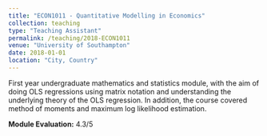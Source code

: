 ```yaml
---
title: "ECON1011 - Quantitative Modelling in Economics"
collection: teaching
type: "Teaching Assistant"
permalink: /teaching/2018-ECON1011
venue: "University of Southampton"
date: 2018-01-01
location: "City, Country"
---
```


First year undergraduate mathematics and statistics module,  with the aim of doing OLS regressions using matrix notation and understanding the underlying theory of the OLS regression. In addition, the course covered method of moments and maximum log likelihood estimation.

**Module Evaluation:** 4.3/5

